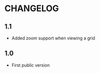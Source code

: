 CHANGELOG
=========

1.1
---

 * Added zoom support when viewing a grid

1.0
---

 * First public version
